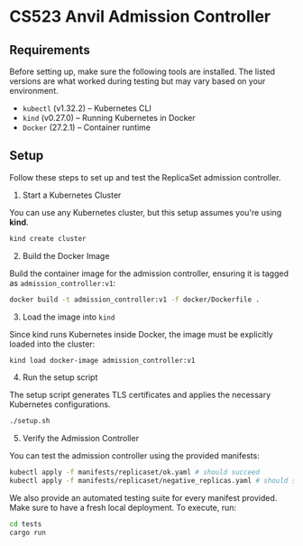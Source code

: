# CS523 Anvil Admission Controller

## Requirements
Before setting up, make sure the following tools are installed. The listed versions are what worked during testing but may vary based on your environment.

- `kubectl` (v1.32.2) – Kubernetes CLI
- `kind` (v0.27.0) – Running Kubernetes in Docker
- `Docker` (27.2.1) – Container runtime

## Setup

Follow these steps to set up and test the ReplicaSet admission controller.



1. Start a Kubernetes Cluster

You can use any Kubernetes cluster, but this setup assumes you're using **kind**.
```bash
kind create cluster
```

2. Build the Docker Image

Build the container image for the admission controller, ensuring it is tagged as `admission_controller:v1`:
```bash
docker build -t admission_controller:v1 -f docker/Dockerfile .
```

3. Load the image into `kind`

Since kind runs Kubernetes inside Docker, the image must be explicitly loaded into the cluster:
```bash
kind load docker-image admission_controller:v1
```

4. Run the setup script

The setup script generates TLS certificates and applies the necessary Kubernetes configurations.
```bash
./setup.sh
```

5.  Verify the Admission Controller

You can test the admission controller using the provided manifests:
```bash
kubectl apply -f manifests/replicaset/ok.yaml # should succeed
kubectl apply -f manifests/replicaset/negative_replicas.yaml # should show "admission webhook "admission-server.default.svc" denied the request:..."
```
We also provide an automated testing suite for every manifest provided. Make sure to have a fresh local deployment. To execute, run:
```bash
cd tests
cargo run
```